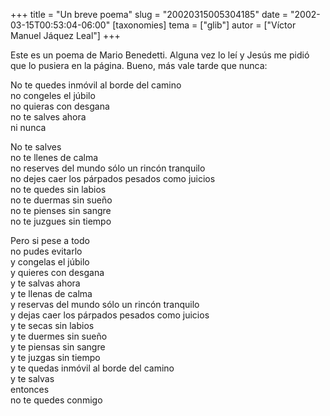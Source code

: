 +++
title = "Un breve poema"
slug = "20020315005304185"
date = "2002-03-15T00:53:04-06:00"
[taxonomies]
tema = ["glib"]
autor = ["Víctor Manuel Jáquez Leal"]
+++

Este es un poema de Mario Benedetti. Alguna vez lo leí y Jesús me pidió
que lo pusiera en la página. Bueno, más vale tarde que nunca:

<!-- more -->
No te quedes inmóvil al borde del camino  
no congeles el júbilo  
no quieras con desgana  
no te salves ahora  
ni nunca

No te salves  
no te llenes de calma  
no reserves del mundo sólo un rincón tranquilo  
no dejes caer los párpados pesados como juicios  
no te quedes sin labios  
no te duermas sin sueño  
no te pienses sin sangre  
no te juzgues sin tiempo

Pero si pese a todo  
no pudes evitarlo  
y congelas el júbilo  
y quieres con desgana  
y te salvas ahora  
y te llenas de calma  
y reservas del mundo sólo un rincón tranquilo  
y dejas caer los párpados pesados como juicios  
y te secas sin labios  
y te duermes sin sueño  
y te piensas sin sangre  
y te juzgas sin tiempo  
y te quedas inmóvil al borde del camino  
y te salvas  
entonces  
no te quedes conmigo

